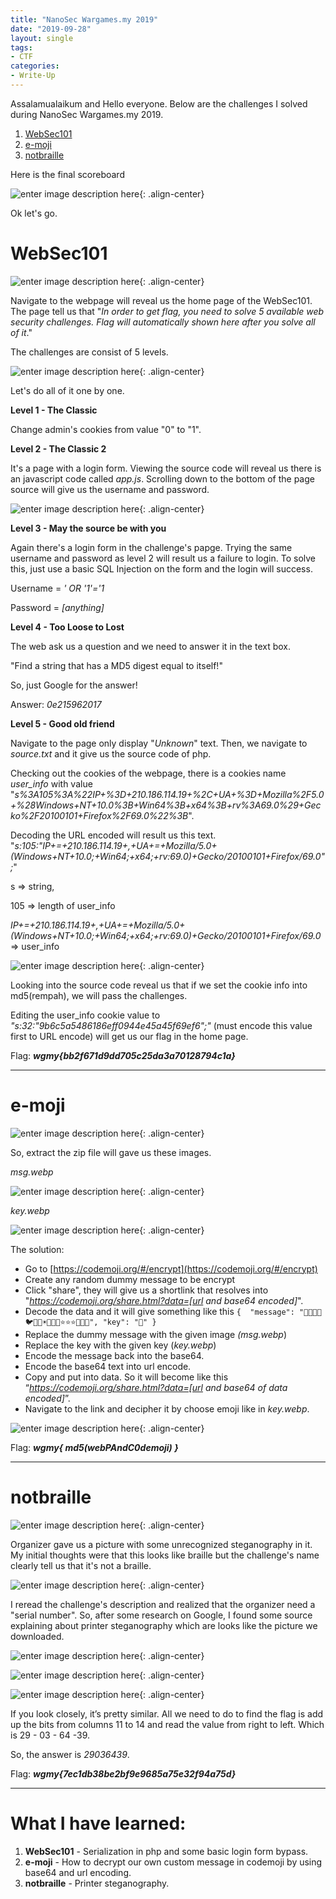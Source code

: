 ```yaml
---
title: "NanoSec Wargames.my 2019"
date: "2019-09-28"
layout: single
tags:
- CTF
categories:
- Write-Up
---
```




Assalamualaikum and Hello everyone. Below are the challenges I solved during NanoSec Wargames.my 2019. 

 1. [WebSec101](#WebSec101)
 2. [e-moji](#e-moji)
 3. [notbraille](#notbraille)

Here is the final scoreboard

![enter image description here](https://lh3.googleusercontent.com/M8qDsCYjQjpyUEW72YqYnve5G_srvJvnGIERGYqD3nCl_MGxKEZmRNCwiOwRr4E3XGc31-Vkyh6B "Scoreboard"){: .align-center}

Ok let's go.

# WebSec101
![enter image description here](https://lh3.googleusercontent.com/omgeNubYZ4rFjzVMURbvFvYLxBuk7tSAKy9gqKVdwWtTBl76tvTJrxPc5MR03lBiJJrrcdcL-mvp){: .align-center}

Navigate to the webpage will reveal us the home page of the WebSec101.
The page tell us that "*In order to get flag, you need to solve 5 available web security challenges. Flag will automatically shown here after you solve all of it*."

The challenges are consist of 5 levels.

![enter image description here](https://lh3.googleusercontent.com/_V9Xy5q2DnUrDrU8Pem8RDwMIoJB6cZPTmTOUGy5aWLRNeoJ9eq0Z7k6kn4f-553e8d4BGRq6MFA){: .align-center}

Let's do all of it one by one.

**Level 1 -  The Classic**

Change admin's cookies from value "0" to "1".

**Level 2 - The Classic 2**

It's a page with a login form. Viewing the source code will reveal us there is an javascript code called *app.js*. Scrolling down to the bottom of the page source will give us the username and password.

![enter image description here](https://lh3.googleusercontent.com/KAV6VaX7t8tSsBeelGB8YxGJx_snJXn28KnF-yc-w4hdfFgN64IT4JYJzbqmvdJb3K153NpsKDLT){: .align-center}

**Level 3 - May the source be with you**

Again there's a login form in the challenge's papge. Trying the same username and password as level 2 will result us a failure to login. To solve this, just use a basic SQL Injection on the form and the login will success.

Username = *' OR '1'='1*

Password = *[anything]*

**Level 4 - Too Loose to Lost**

The web ask us a question and we need to answer it in the text box.

"Find a string that has a MD5 digest equal to itself!"

So, just Google for the answer!

Answer: *0e215962017*

**Level 5 - Good old friend**

Navigate to the page only display "*Unknown*" text. Then, we navigate to *source.txt* and it give us the source code of php.

Checking out the cookies of the webpage, there is a cookies name *user_info* with value "*s%3A105%3A%22IP+%3D+210.186.114.19+%2C+UA+%3D+Mozilla%2F5.0+%28Windows+NT+10.0%3B+Win64%3B+x64%3B+rv%3A69.0%29+Gecko%2F20100101+Firefox%2F69.0%22%3B*".

Decoding the URL encoded will result us this text.
"*s:105:"IP+=+210.186.114.19+,+UA+=+Mozilla/5.0+(Windows+NT+10.0;+Win64;+x64;+rv:69.0)+Gecko/20100101+Firefox/69.0";*"

s => string,

105 => length of user_info 

*IP+=+210.186.114.19+,+UA+=+Mozilla/5.0+(Windows+NT+10.0;+Win64;+x64;+rv:69.0)+Gecko/20100101+Firefox/69.0* => user_info

![enter image description here](https://lh3.googleusercontent.com/ADuIjRi4rPLwEF-E_md-Yaqri37HCjTlayMZSIoUsEcvFsTJt7Az9_8M4Dpjn2RmSUNESIl0Fvx7){: .align-center}

Looking into the source code reveal us that if we set the cookie info into md5(rempah), we will pass the challenges.

Editing the user_info cookie value to *"s:32:"9b6c5a5486186eff0944e45a45f69ef6";"* (must encode this value first to URL encode) will get us our flag in the home page.

Flag: ***wgmy{bb2f671d9dd705c25da3a70128794c1a}***

---

# e-moji
![enter image description here](https://lh3.googleusercontent.com/dfJ2-RzaXEZ6eRkf3w24NtMHhIPKsGrf0sb-r69rrIi3JM2ZAjT9qhJbgvUdF8wkOF_toamwI_3l){: .align-center}

So, extract the zip file will gave us these images.

*msg.webp*

![enter image description here](https://lh3.googleusercontent.com/qgmZTKuOn0u39xxbC0yubJZCgPseGK-Wgd7FGUEeM9Dpl4Bh8rXZuMmu58dLL7gL1cmPyek_F-t5){: .align-center}

*key.webp*

![enter image description here](https://lh3.googleusercontent.com/W-xlICphXLdg1Ta24FiIyy4gRQ01HJNwa7kOkeN_hiUm3uudd3cPTQ8AqXjLF4948yryPMtocGwB){: .align-center}

The solution:

 - Go to [https://codemoji.org/#/encrypt](https://codemoji.org/#/encrypt)
 - Create any random dummy message to be encrypt
 - Click "share", they will give us a shortlink that resolves into "*https://codemoji.org/share.html?data=[url and base64 encoded]*".
 - Decode the data and it will give something like this
`{ 
  "message": "👾📢📘💪🐦📢💪☀🌆💪🐸⭐⭐⭐📢📘💪",
  "key": "💪"
}` 
- Replace the dummy message with the given image *(msg.webp*)
- Replace the key with the given key (*key.webp*)
- Encode the message back into the base64.
- Encode the base64 text into url encode.
- Copy and put into data. So it will become like this “_https://codemoji.org/share.html?data=[url and base64 of data encoded]_”.
- Navigate to the link and decipher it by choose emoji like in *key.webp*.

![enter image description here](https://lh3.googleusercontent.com/xPEcLcJTh6rc4Y9erviRimGGzUHxrQ7nQd9va9CdkG15_wxBuwLW_88Qu9E79SUpDFEz2KwNWaCR){: .align-center}

Flag: ***wgmy{ md5(webPAndC0demoji) }***

---
# notbraille

![enter image description here](https://lh3.googleusercontent.com/VrQ26SqqkRmFLo-qUynAsa8IdNd3T5mzXBnKMD-L35VEjLW57uYfymKDX_sMzahFSLvOj2oyfmcw){: .align-center}

Organizer gave us a picture with some unrecognized steganography in it. My initial thoughts were that this looks like braille but the challenge's name clearly tell us that it's not a braille. 

![enter image description here](https://lh3.googleusercontent.com/neiy6EPXggSZ0h5vkWNJkldWlOCTqR2A4w_XA9yXxs7HZY-pPbWIC_STslFUJz_7xxhiwF9tFi-0){: .align-center}

I reread the challenge's description and realized that the organizer need a "serial number". So, after some research on Google, I found some source explaining about printer steganography which are looks like the picture we downloaded.

![enter image description here](https://i2.wp.com/mattisonwright.files.wordpress.com/2017/06/screen-shot-2017-06-13-at-11-24-20-am.png){: .align-center}

![enter image description here](https://i1.wp.com/mattisonwright.files.wordpress.com/2017/06/screen-shot-2017-06-13-at-11-51-19-am.png){: .align-center}

![enter image description here](https://lh3.googleusercontent.com/0cA4KLTuUfdYrDG4REpOtpj45yl_LMcSEn1GMkJIGDZr2XZ_F5mIzUorjC_3dZMaU36bhGOqOHjm){: .align-center}

If you look closely, it’s pretty similar. All we need to do to find the flag is add up the bits from columns 11 to 14 and read the value from right to left. Which is 29 - 03 - 64 -39. 

So, the answer is *29036439*.

Flag: ***wgmy{7ec1db38be2bf9e9685a75e32f94a75d}***


---

# What I have learned:

 1. **WebSec101** - Serialization in php and some basic login form bypass.
 2. **e-moji** - How to decrypt our own custom message in codemoji by using base64 and url encoding.
 3. **notbraille** - Printer steganography.




